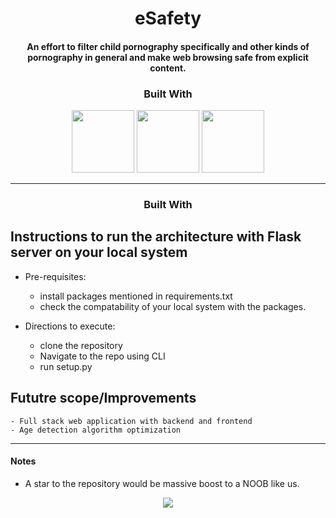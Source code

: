 <p align="center">
	<h1 align="center">eSafety</h1>
	<h4 align="center">An effort to filter child pornography specifically and other kinds of pornography in general and make web browsing safe from explicit content.</h3>
</p>

<h3 align="center">Built With</h3>
<p align=center>
    <img height="100px" src = "https://upload.wikimedia.org/wikipedia/commons/thumb/c/c3/Python-logo-notext.svg/1200px-Python-logo-notext.svg.png"/>
    <img height="100px" src = "https://upload.wikimedia.org/wikipedia/commons/thumb/4/4c/Typescript_logo_2020.svg/1200px-Typescript_logo_2020.svg.png"/>
    <img height="100px" src = "https://upload.wikimedia.org/wikipedia/commons/thumb/2/2d/Tensorflow_logo.svg/957px-Tensorflow_logo.svg.png"/>
</p>

--- 


<h3 align="center">Built With</h3>
<p align=center>

## Instructions to run the architecture with Flask server on your local system

* Pre-requisites:
   	- install packages mentioned in requirements.txt
   	- check the compatability of your local system with the packages.

* Directions to execute:
	- clone the repository 
	- Navigate to the repo using CLI 
	- run setup.py 


## Fututre scope/Improvements
	- Full stack web application with backend and frontend
	- Age detection algorithm optimization

---



</tr>
</table>

#### Notes
- A star to the repository would be massive boost to a NOOB like us.


<p align=center>
<img src="https://forthebadge.com/images/badges/built-with-love.svg"/>
</p>
